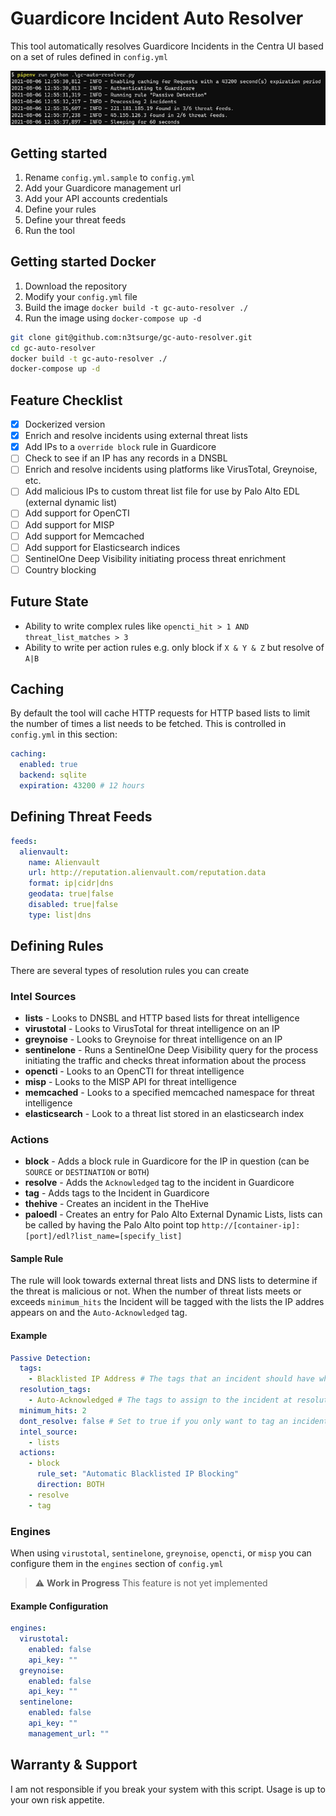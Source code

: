 # Guardicore Incident Auto Resolver

This tool automatically resolves Guardicore Incidents in the Centra UI based on a set of rules defined in `config.yml`

![Example](example.png)

## Getting started

1. Rename `config.yml.sample` to `config.yml`
2. Add your Guardicore management url
3. Add your API accounts credentials
4. Define your rules
5. Define your threat feeds
6. Run the tool

## Getting started Docker

1. Download the repository
2. Modify your `config.yml` file 
3. Build the image `docker build -t gc-auto-resolver ./`
4. Run the image using `docker-compose up -d`

```bash
git clone git@github.com:n3tsurge/gc-auto-resolver.git
cd gc-auto-resolver
docker build -t gc-auto-resolver ./
docker-compose up -d
```

## Feature Checklist

- [x] Dockerized version
- [x] Enrich and resolve incidents using external threat lists
- [x] Add IPs to a `override block` rule in Guardicore
- [ ] Check to see if an IP has any records in a DNSBL
- [ ] Enrich and resolve incidents using platforms like VirusTotal, Greynoise, etc.
- [ ] Add malicious IPs to custom threat list file for use by Palo Alto EDL (external dynamic list)
- [ ] Add support for OpenCTI
- [ ] Add support for MISP
- [ ] Add support for Memcached
- [ ] Add support for Elasticsearch indices
- [ ] SentinelOne Deep Visibility initiating process threat enrichment
- [ ] Country blocking

## Future State

- Ability to write complex rules like `opencti_hit > 1 AND threat_list_matches > 3`
- Ability to write per action rules e.g. only block if `X & Y & Z` but resolve of `A|B`

## Caching

By default the tool will cache HTTP requests for HTTP based lists to limit the number of times a list needs to be fetched.  This is controlled in `config.yml` in this section:

```yaml
caching:
  enabled: true
  backend: sqlite
  expiration: 43200 # 12 hours
```

## Defining Threat Feeds

```yaml
feeds:
  alienvault:
    name: Alienvault
    url: http://reputation.alienvault.com/reputation.data
    format: ip|cidr|dns
    geodata: true|false
    disabled: true|false
    type: list|dns
```

## Defining Rules

There are several types of resolution rules you can create

### Intel Sources

- **lists** - Looks to DNSBL and HTTP based lists for threat intelligence
- **virustotal** - Looks to  VirusTotal for threat intelligence on an IP
- **greynoise** - Looks to Greynoise for threat intelligence on an IP
- **sentinelone** - Runs a SentinelOne Deep Visibility query for the process initiating the traffic and checks threat information about the process
- **opencti** - Looks to an OpenCTI for threat intelligence
- **misp** - Looks to the MISP API for threat intelligence
- **memcached** - Looks to a specified memcached namespace for threat intelligence
- **elasticsearch** - Look to a threat list stored in an elasticsearch index

### Actions

- **block** - Adds a block rule in Guardicore for the IP in question (can be `SOURCE` or `DESTINATION` or `BOTH`)
- **resolve** - Adds the `Acknowledged` tag to the incident in Guardicore
- **tag** - Adds tags to the Incident in Guardicore
- **thehive** - Creates an incident in the TheHive
- **paloedl** - Creates an entry for Palo Alto External Dynamic Lists, lists can be called by having the Palo Alto point top `http://[container-ip]:[port]/edl?list_name=[specify_list]`

#### Sample Rule

The rule will look towards external threat lists and DNS lists to determine if the threat is malicious or not. When the number of threat lists meets or exceeds `minimum_hits` the Incident will be tagged with the lists the IP addres appears on and the `Auto-Acknowledged` tag.

#### Example

```yaml
Passive Detection:
  tags:
    - Blacklisted IP Address # The tags that an incident should have when polling Centra incidents
  resolution_tags:
    - Auto-Acknowledged # The tags to assign to the incident at resolution time
  minimum_hits: 2
  dont_resolve: false # Set to true if you only want to tag an incident
  intel_source: 
    - lists
  actions:
    - block
      rule_set: "Automatic Blacklisted IP Blocking"
      direction: BOTH
    - resolve
    - tag
```

### Engines

When using `virustotal`, `sentinelone`, `greynoise`, `opencti`, or `misp` you can configure them in the `engines` section of `config.yml`

> :warning: **Work in Progress** This feature is not yet implemented

#### Example Configuration

```yaml
engines:
  virustotal:
    enabled: false
    api_key: ""
  greynoise:
    enabled: false
    api_key: ""
  sentinelone:
    enabled: false
    api_key: ""
    management_url: ""
```

## Warranty & Support

I am not responsible if you break your system with this script.  Usage is up to your own risk appetite.
